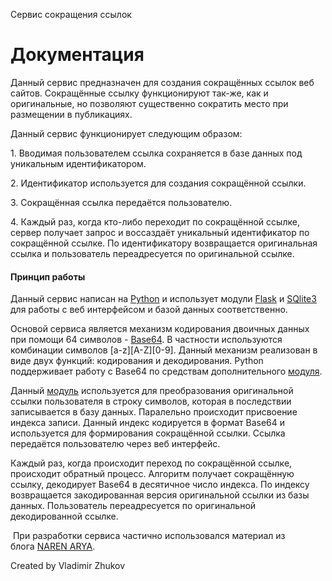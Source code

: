 Сервис сокращения ссылок     


Документация
============

Данный сервис предназначен для создания сокращённых ссылок веб сайтов. Сокращённые ссылку функционируют так-же, как и оригинальные, но позволяют существенно сократить место при размещении в публикациях. 

Данный сервис функционирует следующим образом:

1\. Вводимая пользователем ссылка сохраняется в базе данных под уникальным идентификатором.

2\. Идентификатор используется для создания сокращённой ссылки.

3\. Сокращённая ссылка передаётся пользователю.

4\. Каждый раз, когда кто-либо переходит по сокращённой ссылке, сервер получает запрос и воссаздаёт уникальный идентификатор по сокращённой ссылке. По идентификатору возвращается оригинальная ссылка и пользователь переадресуется по оригинальной ссылке.

#### Принцип работы

Данный сервис написан на [Python](https://www.python.org) и использует модули [Flask](http://flask.pocoo.org) и [SQlite3](https://www.sqlite.org/index.html) для работы с веб интерфейсом и базой данных соответственно. 

Основой сервиса является механизм кодирования двоичных данных при помощи 64 символов - [Base64](https://ru.wikipedia.org/wiki/Base64). В частности используются комбинации символов \[a-z\]\[A-Z\]\[0-9\]. Данный механизм реализован в виде двух функций: кодирования и декодирования. Python поддерживает работу с Base64 по средствам дополнительного [модуля](https://docs.python.org/3/library/base64.html).

Данный [модуль](https://docs.python.org/3/library/base64.html) используется для преобразования оригинальной ссылки пользователя в строку символов, которая в последствии записывается в базу данных. Паралельно происходит присвоение индекса записи. Данный индекс кодируется в формат Base64 и используется для формирования сокращённой ссылки. Ссылка передаётся пользователю через веб интерфейс.

Каждый раз, когда происходит переход по сокращённой ссылке, происходит обратный процесс. Алгоритм получает сокращённую ссылку, декодирует Base64 в десятичное число индекса. По индексу возвращается закодированная версия оригинальной ссылки из базы данных. Пользователь переадресуется по оригинальной декодированной ссылке.

 При разработки сервиса частично использовался материал из блога [NAREN ARYA](https://impythonist.wordpress.com/2015/10/31/building-your-own-url-shortening-service-with-python-and-flask/).

Created by Vladimir Zhukov
